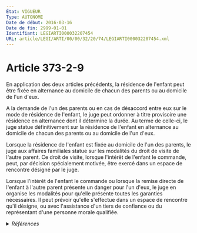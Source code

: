 ```yaml
---
État: VIGUEUR
Type: AUTONOME
Date de début: 2016-03-16
Date de fin: 2999-01-01
Identifiant: LEGIARTI000032207454
URL: article/LEGI/ARTI/00/00/32/20/74/LEGIARTI000032207454.xml
---
```


<h1>Article 373-2-9</h1>

En application des deux articles précédents, la résidence de l'enfant peut être
fixée en alternance au domicile de chacun des parents ou au domicile de l'un
d'eux.<br />

A la demande de l'un des parents ou en cas de désaccord entre eux sur le mode de
résidence de l'enfant, le juge peut ordonner à titre provisoire une résidence en
alternance dont il détermine la durée. Au terme de celle-ci, le juge statue
définitivement sur la résidence de l'enfant en alternance au domicile de chacun
des parents ou au domicile de l'un d'eux.<br />

Lorsque la résidence de l'enfant est fixée au domicile de l'un des parents, le
juge aux affaires familiales statue sur les modalités du droit de visite de
l'autre parent. Ce droit de visite, lorsque l'intérêt de l'enfant le commande,
peut, par décision spécialement motivée, être exercé dans un espace de rencontre
désigné par le juge.<br />

Lorsque l'intérêt de l'enfant le commande ou lorsque la remise directe de
l'enfant à l'autre parent présente un danger pour l'un d'eux, le juge en
organise les modalités pour qu'elle présente toutes les garanties nécessaires.
Il peut prévoir qu'elle s'effectue dans un espace de rencontre qu'il désigne, ou
avec l'assistance d'un tiers de confiance ou du représentant d'une personne
morale qualifiée.


<details>
  <summary><em>Références</em></summary>

  <h2>Articles faisant référence à l'article</h2>
  
  <ul>
    <li>
      <a href="https://legal.tricoteuses.fr//redirection/LEGIARTI000032205908?vers=git&vers=legifrance">LOI n° 2016-297 du 14 mars 2016 relative à la protection de l'enfant - article 23 ENTIEREMENT_MODIF</a> MODIFIE source
    </li>
    <li>
      <a href="https://legal.tricoteuses.fr//redirection/LEGIARTI000006426763?vers=git&vers=legifrance">Code civil - article 373-2-7 AUTONOME VIGUEUR, en vigueur depuis le 2002-03-05</a> CITATION cible
    </li>
    <li>
      <a href="https://legal.tricoteuses.fr//redirection/LEGIARTI000006426764?vers=git&vers=legifrance">Code civil - article 373-2-8 AUTONOME VIGUEUR, en vigueur depuis le 2002-03-05</a> CITATION cible
    </li>
  </ul>
  
  <h2>Références faites par l'article</h2>
  
  <ul>
    <li>
      1985-10-24 CITATION cible <a href="https://legal.tricoteuses.fr//redirection/LEGIARTI000042513217?vers=git&vers=legifrance">Décret n° 85-1148 du 24 octobre 1985 modifié relatif à la rémunération des personnels civils et militaires de l'Etat, des personnels des collectivités territoriales et des personnels des établissements publics d'hospitalisation - article 11 bis AUTONOME VIGUEUR, en vigueur depuis le 2020-11-12</a>
    </li>
    <li>
      2016-03-14 MODIFIE cible <a href="https://legal.tricoteuses.fr//redirection/LEGIARTI000032205908?vers=git&vers=legifrance">LOI n° 2016-297 du 14 mars 2016 relative à la protection de l'enfant - article 23 ENTIEREMENT_MODIF</a>
    </li>
    <li>
      2020-07-28 CITATION cible <a href="https://legal.tricoteuses.fr//redirection/LEGITEXT000042173962?vers=git&vers=legifrance">Décret n° 2020-930 du 28 juillet 2020 relatif à la mesure d'accompagnement de l'enfant par un tiers de confiance et modifiant le code de procédure civile VIGUEUR</a>
    </li>
    <li>
      2020-07-28 CITATION cible <a href="https://legal.tricoteuses.fr//redirection/LEGIARTI000042173967?vers=git&vers=legifrance">Décret n° 2020-930 du 28 juillet 2020 relatif à la mesure d'accompagnement de l'enfant par un tiers de confiance et modifiant le code de procédure civile - article 1 ENTIEREMENT_MODIF</a>
    </li>
    <li>
      2020-11-10 CITATION cible <a href="https://legal.tricoteuses.fr//redirection/LEGITEXT000042513062?vers=git&vers=legifrance">Décret n° 2020-1366 du 10 novembre 2020 modifiant le décret n° 85-1148 du 24 octobre 1985 modifié relatif à la rémunération des personnels civils et militaires de l'Etat, des personnels des collectivités territoriales et des personnels des établissements publics d'hospitalisation VIGUEUR</a>
    </li>
    <li>
      2020-11-10 CITATION cible <a href="https://legal.tricoteuses.fr//redirection/LEGIARTI000042513069?vers=git&vers=legifrance">Décret n° 2020-1366 du 10 novembre 2020 modifiant le décret n° 85-1148 du 24 octobre 1985 modifié relatif à la rémunération des personnels civils et militaires de l'Etat, des personnels des collectivités territoriales et des personnels des établissements publics d'hospitalisation - article 1 ENTIEREMENT_MODIF</a>
    </li>
    <li>
      2999-01-01 CITATION source <a href="https://legal.tricoteuses.fr//redirection/LEGIARTI000006426763?vers=git&vers=legifrance">Code civil - article 373-2-7 AUTONOME VIGUEUR, en vigueur depuis le 2002-03-05</a>
    </li>
    <li>
      2999-01-01 CITATION source <a href="https://legal.tricoteuses.fr//redirection/LEGIARTI000006426764?vers=git&vers=legifrance">Code civil - article 373-2-8 AUTONOME VIGUEUR, en vigueur depuis le 2002-03-05</a>
    </li>
    <li>
      2999-01-01 CITATION cible <a href="https://legal.tricoteuses.fr//redirection/LEGIARTI000051011552?vers=git&vers=legifrance">Code de l'action sociale et des familles - article D216-1 AUTONOME VIGUEUR, en vigueur depuis le 2013-10-21</a>
    </li>
    <li>
      2999-01-01 CITATION cible <a href="https://legal.tricoteuses.fr//redirection/LEGIARTI000006525854?vers=git&vers=legifrance">Code de l'éducation - article R212-10 AUTONOME VIGUEUR, en vigueur depuis le 2006-02-01</a>
    </li>
    <li>
      2999-01-01 CITATION cible <a href="https://legal.tricoteuses.fr//redirection/LEGIARTI000038814918?vers=git&vers=legifrance">Code de la construction et de l'habitation - article L823-2 AUTONOME VIGUEUR, en vigueur depuis le 2019-09-01</a>
    </li>
    <li>
      2999-01-01 CITATION cible <a href="https://legal.tricoteuses.fr//redirection/LEGIARTI000039099826?vers=git&vers=legifrance">Code de la sécurité sociale - article L521-2 AUTONOME VIGUEUR, en vigueur depuis le 2021-09-30</a>
    </li>
    <li>
      2999-01-01 CITATION cible <a href="https://legal.tricoteuses.fr//redirection/LEGIARTI000046809111?vers=git&vers=legifrance">Code de la sécurité sociale - article L531-5 AUTONOME VIGUEUR_DIFF, en vigueur depuis le 2025-07-01</a>
    </li>
    <li>
      2999-01-01 CITATION cible <a href="https://legal.tricoteuses.fr//redirection/LEGIARTI000018052382?vers=git&vers=legifrance">Code de la sécurité sociale - article R861-2 AUTONOME VIGUEUR, en vigueur depuis le 2008-01-31</a>
    </li>
    <li>
      2999-01-01 CITATION cible <a href="https://legal.tricoteuses.fr//redirection/LEGIARTI000006412147?vers=git&vers=legifrance">Code de procédure civile - article 1180-2 AUTONOME VIGUEUR, en vigueur depuis le 2002-12-12</a>
    </li>
    <li>
      2999-01-01 CITATION cible <a href="https://legal.tricoteuses.fr//redirection/LEGIARTI000026701470?vers=git&vers=legifrance">Code de procédure civile - article 1180-5 AUTONOME VIGUEUR, en vigueur depuis le 2012-11-30</a>
    </li>
    <li>
      2999-01-01 CITATION cible <a href="https://legal.tricoteuses.fr//redirection/LEGIARTI000042174675?vers=git&vers=legifrance">Code de procédure civile - article 1180-5-1 AUTONOME VIGUEUR, en vigueur depuis le 2020-07-31</a>
    </li>
    <li>
      2999-01-01 CITATION cible <a href="https://legal.tricoteuses.fr//redirection/LEGIARTI000045293394?vers=git&vers=legifrance">Code des pensions militaires d'invalidité et des victimes de guerre - article L161-3 AUTONOME VIGUEUR, en vigueur depuis le 2023-01-01</a>
    </li>
  </ul>
</details>
